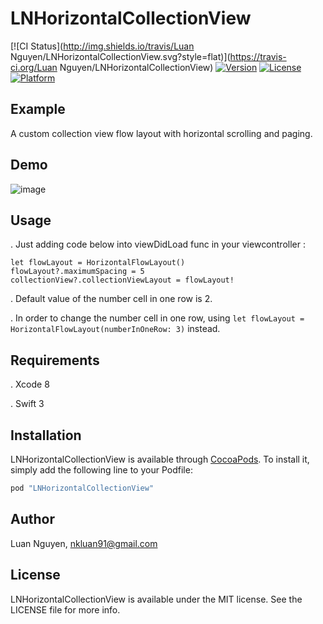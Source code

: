 # LNHorizontalCollectionView

[![CI Status](http://img.shields.io/travis/Luan Nguyen/LNHorizontalCollectionView.svg?style=flat)](https://travis-ci.org/Luan Nguyen/LNHorizontalCollectionView)
[![Version](https://img.shields.io/cocoapods/v/LNHorizontalCollectionView.svg?style=flat)](http://cocoapods.org/pods/LNHorizontalCollectionView)
[![License](https://img.shields.io/cocoapods/l/LNHorizontalCollectionView.svg?style=flat)](http://cocoapods.org/pods/LNHorizontalCollectionView)
[![Platform](https://img.shields.io/cocoapods/p/LNHorizontalCollectionView.svg?style=flat)](http://cocoapods.org/pods/LNHorizontalCollectionView)

## Example

A custom collection view flow layout with horizontal scrolling and paging.

## Demo

![image](https://github.com/luannguyenkhoa/UICollectionViewHorizontalFlowLayout/blob/master/CollectionViewHorizontalLayout/ScreenShot.png?raw=true)

## Usage

. Just adding code below into viewDidLoad func in your viewcontroller :

```
let flowLayout = HorizontalFlowLayout()
flowLayout?.maximumSpacing = 5
collectionView?.collectionViewLayout = flowLayout!
```

. Default value of the number cell in one row is 2.

. In order to change the number cell in one row, using ``let flowLayout = HorizontalFlowLayout(numberInOneRow: 3)`` instead.  

## Requirements

. Xcode 8

. Swift 3

## Installation

LNHorizontalCollectionView is available through [CocoaPods](http://cocoapods.org). To install
it, simply add the following line to your Podfile:


```ruby
pod "LNHorizontalCollectionView"
```

## Author

Luan Nguyen, nkluan91@gmail.com

## License

LNHorizontalCollectionView is available under the MIT license. See the LICENSE file for more info.
